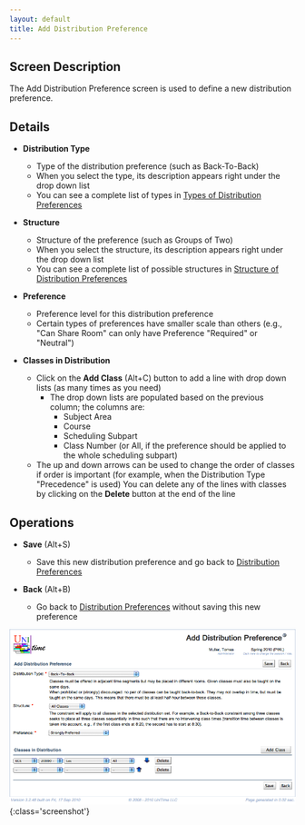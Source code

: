 ```yaml
---
layout: default
title: Add Distribution Preference
---
```



## Screen Description


 The Add Distribution Preference screen is used to define a new distribution preference.

## Details

* **Distribution Type**
	* Type of the distribution preference (such as Back-To-Back)
	* When you select the type, its description appears right under the drop down list
	* You can see a complete list of types in [Types of Distribution Preferences](types-of-distribution-preferences)

* **Structure**
	* Structure of the preference (such as Groups of Two)
	* When you select the structure, its description appears right under the drop down list
	* You can see a complete list of possible structures in [Structure of Distribution Preferences](structure-of-distribution-preferences)

* **Preference**
	* Preference level for this distribution preference
	* Certain types of preferences have smaller scale than others (e.g., "Can Share Room" can only have Preference "Required" or "Neutral")

* **Classes in Distribution**
	* Click on the **Add Class** (Alt+C) button to add a line with drop down lists (as many times as you need)
		* The drop down lists are populated based on the previous column; the columns are:
			* Subject Area
			* Course 
			* Scheduling Subpart
			* Class Number (or All, if the preference should be applied to the whole scheduling subpart)
	* The up and down arrows can be used to change the order of classes if order is important (for example, when the Distribution Type "Precedence" is used) You can delete any of the lines with classes by clicking on the **Delete** button at the end of the line

## Operations

* **Save** (Alt+S)
	* Save this new distribution preference and go back to [Distribution Preferences](distribution-preferences)

* **Back** (Alt+B)
	* Go back to [Distribution Preferences](distribution-preferences) without saving this new preference


![Add Distribution Preference](images/add-distribution-preference-1.png){:class='screenshot'}
